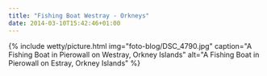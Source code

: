 ```yaml
---
title: "Fishing Boat Westray - Orkneys"
date: 2014-03-10T15:42:46+01:00
---
```

{% include wetty/picture.html img="foto-blog/DSC_4790.jpg" caption="A Fishing Boat in Pierowall on Westray, Orkney Islands" alt="A Fishing Boat in Pierowall on Estray, Orkney Islands" %}

